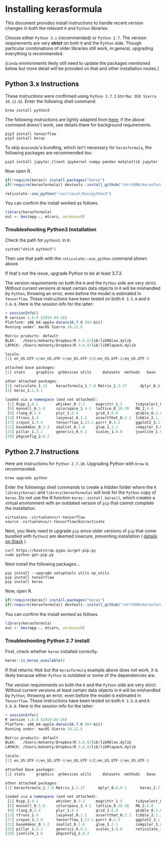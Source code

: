 # Installing kerasformula

This document provides install instructions to handle recent
version changes in both the relevant `R` and `Python` libraries.

Choose either `Python 3.x` (recommended) or `Python 2.7`. The version 
requirements are very **strict** on both `R` and the `Python` side. Though particular combinations of older libraries
still work, in general, upgrading everything is recommended.

(`Conda` environments likely still 
need to update the packages mentioned below but more detail will 
be provided on that and other installation routes.)


## Python 3.x Instructions

These instructions were confirmed using `Python 3.7.3` (on `Mac OSX Sierra 10.12.6`). Enter the following shell command:
```console
brew install python3
```
The following instructions are lightly adapted from [here](https://irudnyts.github.io/custom-set-up-of-keras-and-tensorflow-for-r-and-python/); if the above command doesn't work, see details there for background requirements.
```console
pip3 install tensorflow
pip3 install keras
```
To skip `Anaconda`'s bundling, which isn't necessary for `kerasformula`, the following packages are recommended too:
```console
pip3 install jupyter_client ipykernel numpy pandas matplotlib jupyter
```
Now open R.
```R
if(!require(keras)) install.packages("keras")
if(!require(kerasformula)) devtools::install_github("rdrr1990/kerasformula")

reticulate::use_python("/usr/local/bin/python3")
```
You can confirm the install worked as follows.
```R
library(kerasformula)
out <- kms(mpg~., mtcars, verbose=0)
```

### Troubleshooting Python3 Installation

Check the path for `python3`. In `R`:
```console
system("which python3")
```
Then use that path with the `reticulate::use_python` command shown above.

If that's not the issue, upgrade Python to be at least 3.7.3.

The version requirements on both the `R` and the `Python` side are very strict. Without current versions at least certain data objects in `R` will be mishandled by `Python`, throwing an error, even before the model is estimated in `Tensorflow`. 
These instructions have been tested on both `R 3.5.0` and `R 3.6.0`.
Here is the session info for the latter:

```R
> sessionInfo()
R version 3.6.0 (2019-04-26)
Platform: x86_64-apple-darwin16.7.0 (64-bit)
Running under: macOS Sierra 10.12.6

Matrix products: default
BLAS:   /Users/mohanty/Dropbox/R-3.6.0/lib/libRblas.dylib
LAPACK: /Users/mohanty/Dropbox/R-3.6.0/lib/libRlapack.dylib

locale:
[1] en_US.UTF-8/en_US.UTF-8/en_US.UTF-8/C/en_US.UTF-8/en_US.UTF-8

attached base packages:
[1] stats     graphics  grDevices utils     datasets  methods   base     

other attached packages:
[1] reticulate_1.12    kerasformula_1.7.0 Matrix_1.2-17      dplyr_0.8.0.1     
[5] keras_2.2.4.1     

loaded via a namespace (and not attached):
 [1] Rcpp_1.0.1        whisker_0.3-2     magrittr_1.5      tidyselect_0.2.5 
 [5] munsell_0.5.0     colorspace_1.4-1  lattice_0.20-38   R6_2.4.0         
 [9] rlang_0.3.4       plyr_1.8.4        grid_3.6.0        gtable_0.3.0     
[13] tfruns_1.4        lazyeval_0.2.2    assertthat_0.2.1  tibble_2.1.1     
[17] crayon_1.3.4      tensorflow_1.13.1 purrr_0.3.2       ggplot2_3.1.1    
[21] base64enc_0.1-3   zeallot_0.1.0     glue_1.3.1        compiler_3.6.0   
[25] pillar_1.3.1      generics_0.0.2    scales_1.0.0      jsonlite_1.6     
[29] pkgconfig_2.0.2  
```


## Python 2.7 Instructions

Here are instructions for `Python 2.7.10`. Upgrading Python with `brew` is recommended.
```console
brew upgrade python
```
Enter the followings shell commands to create a hidden folder where
the `R` `library(keras)` and `library(kerasformula)` will look for the `Python` 
copy of `keras`. Do not use the R function `keras::install_keras()`,
which creates a virtual environment with an outdated version of `pip`
that cannot complete the installation. 

```console
virtualenv .virtualenvs/r-tensorflow        
source .virtualenvs/r-tensorflow/bin/activate
```
Next, you likely need to upgrade `pip` since older versions of `pip` 
that come bundled with `Python2` are deemed insecure, preventing installation ( [details on Stack]() ).

```console
curl https://bootstrap.pypa.io/get-pip.py
sudo python get-pip.py
```
Next install the following packages...

```console
pip install --upgrade setuptools utils np_utils
pip install tensorflow
pip install keras
```
Now, open R.
```R
if(!require(keras)) install.packages("keras")
if(!require(kerasformula)) devtools::install_github("rdrr1990/kerasformula")
```
You can confirm the install worked as follows.
```R
library(kerasformula)
out <- kms(mpg~., mtcars, verbose=0)
```
### Troubleshooting Python 2.7 install
First, check whether `keras` installed correctly.
```R
keras::is_keras_available()
```
If that returns `TRUE` but the `kerasformula` example above does not work, 
it is likely because either `Python` is outdated or some of the dependencies are.


The version requirements on both the `R` and the `Python` side are very strict. Without current versions at least certain data objects in `R` will be mishandled by `Python`, throwing an error, even before the model is estimated in `Tensorflow`. 
These instructions have been tested on both `R 3.5.0` and `R 3.6.0`.
Here is the session info for the latter:
```R
> sessionInfo()
R version 3.6.0 (2019-04-26)
Platform: x86_64-apple-darwin16.7.0 (64-bit)
Running under: macOS Sierra 10.12.6

Matrix products: default
BLAS:   /Users/mohanty/Dropbox/R-3.6.0/lib/libRblas.dylib
LAPACK: /Users/mohanty/Dropbox/R-3.6.0/lib/libRlapack.dylib

locale:
[1] en_US.UTF-8/en_US.UTF-8/en_US.UTF-8/C/en_US.UTF-8/en_US.UTF-8

attached base packages:
[1] stats     graphics  grDevices utils     datasets  methods   base     

other attached packages:
[1] kerasformula_1.7.0 Matrix_1.2-17      dplyr_0.8.0.1      keras_2.2.4.1     

loaded via a namespace (and not attached):
 [1] Rcpp_1.0.1        whisker_0.3-2     magrittr_1.5      tidyselect_0.2.5 
 [5] munsell_0.5.0     colorspace_1.4-1  lattice_0.20-38   R6_2.4.0         
 [9] rlang_0.3.4       plyr_1.8.4        grid_3.6.0        gtable_0.3.0     
[13] tfruns_1.4        lazyeval_0.2.2    assertthat_0.2.1  tibble_2.1.1     
[17] crayon_1.3.4      tensorflow_1.13.1 purrr_0.3.2       ggplot2_3.1.1    
[21] base64enc_0.1-3   zeallot_0.1.0     glue_1.3.1        compiler_3.6.0   
[25] pillar_1.3.1      generics_0.0.2    scales_1.0.0      reticulate_1.12  
[29] jsonlite_1.6      pkgconfig_2.0.2  
```
